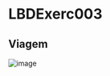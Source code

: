 # LBDExerc003

## Viagem
![image](https://github.com/Matheus-Franca-x/LBDExerc003/assets/99504777/23e26bf0-cfbe-405f-aad2-afd1c6b62c3c)
